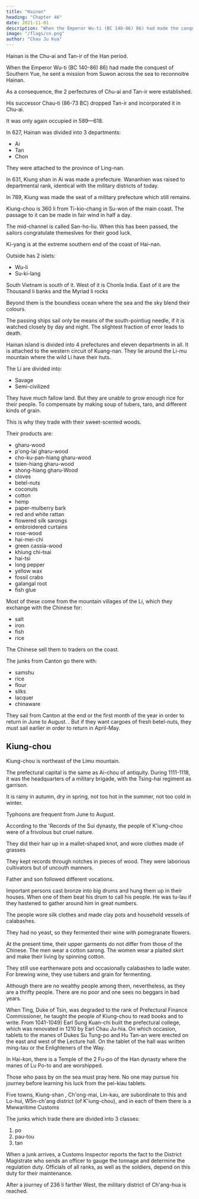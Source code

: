 ```yaml
---
title: "Hainan"
heading: "Chapter 46"
date: 2021-11-01
description: "When the Emperor Wu-ti (BC 140-86) 86) had made the conquest of Southern Yue, he sent a mission from Suwon across the sea to reconnoitre Hainan"
image: "/flags/cn.png"
author: "Chau Ju Kua"
---
```




Hainan is the Chu-ai and Tan-ir of the Han period.

When the Emperor Wu-ti (BC 140-86) 86) had made the conquest of Southern Yue, he sent a mission from Suwon across the sea to reconnoitre Hainan. 

As a consequence, the 2 perfectures of Chu-ai and Tan-ir were established. 

His successor Chau-ti (86-73 BC)  dropped Tan-ir and incorporated it in Chu-ai.

It was only again occupied in 589—618.


In 627, Hainan was divided into 3 departments:
- Ai
- Tan
- Chon

They were attached to the province of Ling-nan. 

In 631, Kiung shan in Ai was made a prefecture. Wananhien was raised to departmental rank, identical with the military districts of today. 

In 789, Kiung was made the seat of a military prefecture which still remains. 

Kiung-chou is 360 li from Ti-kio-chang in Su-won of the main coast. The passage to it can be made in fair wind in half a day.

The mid-channel is called San-ho-liu. When this has been passed, the sailors congratulate themeslves for their good luck.

Ki-yang is at the extreme southern end of the coast of Hai-nan. 

Outside has 2 islets:
- Wu-li
- Su-ki-lang


South Vietnam is south of it. West of it is Chonla India. East of it are the Thousand li banks and the Myriad li rocks

Beyond them is the boundless ocean where the sea and the sky blend their colours. 

The passing ships sail only be means of the south-pointiug needle, if it is watched closely by day and night. The slightest fraction of error leads to death. 

Hainan island is divided into 4 prefectures and eleven departments in all. It is attached to the western circuit of Kuang-nan. They lie around the  Li-mu mountain where the wild Li have their huts. 

The Li are divided into:
- Savage
- Semi-civilized


They have much fallow land. But they are unable to grow enough rice for their people. To compensate by making soup of tubers, taro, and different kinds of grain.

This is why they trade with their sweet-scented woods. 

Their products are:
- gharu-wood
- p'ong-lai gharu-wood
- cho-ku-pan-hiang gharu-wood
- tsien-hiang gharu-wood
- shong-hiang gharu-Wood
- cloves
- betel-nuts
- coconuts
- cotton 
- hemp
-  paper-mulberry bark
- red and white rattan
- flowered silk sarongs
- embroidered curtains
- rose-wood
- hai-mei-chi
- green cassia-wood
- khiung chi-tsai
- hai-tsi
- long pepper
- yellow wax
- fossil crabs
- galangal root
- fish glue

Most of these come from the mountain villages of the Li, which they exchange with the Chinese for:
- salt
- iron
- fish
- rice

The Chinese sell them to traders on the coast. 

The junks from Canton go there with:
- samshu
- rice
- flour
- silks
- lacquer
- chinaware	

They sail from <!-- Guangzhou --> Canton at the end or the first month of the year in order to return in June to August.  <!-- the fifth or sixth month -->. 
But if they want cargoes of fresh betel-nuts, they must sail earlier in order to return in <!-- 10 fourth month (i. e., --> April-May.


## Kiung-chou

Kiung-chou is northeast of the Limu mountain. 

The prefectural capital is the same as Ai-chou of antiquity. During 1111-1118, it was the headquarters of a military brigade, with the Tsing-hai regiment as garrison.

<!-- (^ «^) regiment as garrison. It borders on
not very hilly. As to the climate,  -->

It is rainy in autumn, dry in spring, not too hot in the summer, not too cold in winter. 

Typhoons are frequent from June to August. 

According to the 'Records of the Sui dynasty, the people of K'iung-chou were of a frivolous but cruel nature. 

They did their hair up in a mallet-shaped knot, and wore clothes made of grasses

They kept records through notches in pieces of wood. They were laborious cultivators but of uncouth manners. 

Father and son followed different vocations. 

Important persons cast bronze into big drums and hung them up in their houses. When one of them beat his drum to call his people. He was tu-lau if  they hastened to gather around him in great numbers. 

The people wore silk clothes and made clay pots and household vessels of calabashes. 

They had no yeast, so they fermented their wine with pomegranate flowers.

At the present time, their upper garments do not differ from those of the Chinese. The men wear a cotton sarong. The women wear a plaited skirt and make their living by spinning cotton.

They still use earthenware pots and occasionally calabashes to ladle water. For brewing wine, they use tubers and grain for fermenting. 

Although there are no wealthy people among them, nevertheless, as they are a thrifty people. There are no poor and one sees no beggars in bad years.

When Ting, Duke of Tsin, was degraded to the rank of Prefectural Finance Commissioner, he taught the people of Kiung-chou to read books and to write. From 1041-1049) Earl Sung Kuan-chi built the prefectural college, which was renovated in 1210 by Earl Chau Ju-hia. On which occasion,  tablets to the manes of Dukes Su Tung-po and Hu Tan-an were erected on the east and west of the Lecture hall. On the tablet of the hall was written ming-tau or the Enlighteners of the Way. 

In Hai-kon, there is a Temple of the 2 Fu-po of the Han dynasty where the manes of Lu Po-to and are worshipped. 

Those who pass by on the sea must pray here. No one may pursue his journey before learning his luck from the pei-kiau tablets. 

Five towns, Kiung-shan , Ch'ong-mai, Lin-kau, are subordinate to this and Lo-hui, W5n-ch'ang
district (of K'iung-chou), and in each of them there is a Mwwaritime Customs


The junks which trade there are divided into 3 classes:

1. po
2. pau-tou
3. tan

When a junk arrives, a Customs Inspector reports the fact to the District Magistrate who sends an officer to gauge the tonnage and determine the regulation duty. Officials of all ranks, as well as the soldiers, depend on this duty for their maintenance.

After a journey of 236 li farther West, the military district of Ch'ang-hua is reached. 

